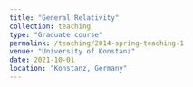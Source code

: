 ```yaml
---
title: "General Relativity"
collection: teaching
type: "Graduate course"
permalink: /teaching/2014-spring-teaching-1
venue: "University of Konstanz"
date: 2021-10-01
location: "Konstanz, Germany"
---
```

